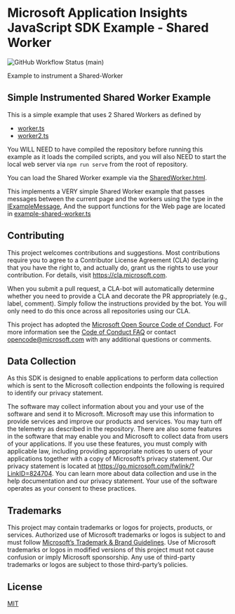 # Microsoft Application Insights JavaScript SDK Example - Shared Worker

![GitHub Workflow Status (main)](https://img.shields.io/github/actions/workflow/status/microsoft/ApplicationInsights-JS/ci.yml)

Example to instrument a Shared-Worker

## Simple Instrumented Shared Worker Example

This is a simple example that uses 2 Shared Workers as defined by
- [worker.ts](./src/worker.ts)
- [worker2.ts](./src/worker2.ts)

You WILL NEED to have compiled the repository before running this example as it loads the compiled scripts, and you will also NEED to start the
local web server via `npm run serve` from the root of repository.

You can load the Shared Worker example via the [SharedWorker.html](SharedWorker.html).

This implements a VERY simple Shared Worker example that passes messages between the
current page and the workers using the type in the [IExampleMessage](./src/interfaces/IExampleMessage.ts),
And the support functions for the Web page are located in [example-shared-worker.ts](./src/example-shared-worker.ts)

## Contributing

This project welcomes contributions and suggestions. Most contributions require you to
agree to a Contributor License Agreement (CLA) declaring that you have the right to,
and actually do, grant us the rights to use your contribution. For details, visit
https://cla.microsoft.com.

When you submit a pull request, a CLA-bot will automatically determine whether you need
to provide a CLA and decorate the PR appropriately (e.g., label, comment). Simply follow the
instructions provided by the bot. You will only need to do this once across all repositories using our CLA.

This project has adopted the [Microsoft Open Source Code of Conduct](https://opensource.microsoft.com/codeofconduct/).
For more information see the [Code of Conduct FAQ](https://opensource.microsoft.com/codeofconduct/faq/)
or contact [opencode@microsoft.com](mailto:opencode@microsoft.com) with any additional questions or comments.

## Data Collection

As this SDK is designed to enable applications to perform data collection which is sent to the Microsoft collection endpoints the following is required to identify our privacy statement.

The software may collect information about you and your use of the software and send it to Microsoft. Microsoft may use this information to provide services and improve our products and services. You may turn off the telemetry as described in the repository. There are also some features in the software that may enable you and Microsoft to collect data from users of your applications. If you use these features, you must comply with applicable law, including providing appropriate notices to users of your applications together with a copy of Microsoft’s privacy statement. Our privacy statement is located at https://go.microsoft.com/fwlink/?LinkID=824704. You can learn more about data collection and use in the help documentation and our privacy statement. Your use of the software operates as your consent to these practices.

## Trademarks

This project may contain trademarks or logos for projects, products, or services. Authorized use of Microsoft trademarks or logos is subject to and must follow [Microsoft’s Trademark & Brand Guidelines](https://www.microsoft.com/en-us/legal/intellectualproperty/trademarks/usage/general). Use of Microsoft trademarks or logos in modified versions of this project must not cause confusion or imply Microsoft sponsorship. Any use of third-party trademarks or logos are subject to those third-party’s policies.

## License

[MIT](LICENSE)
